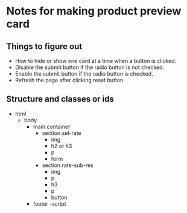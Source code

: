 # Notes for making product preview card

## Things to figure out

- How to hide or show one card at a time when a button is clicked.
- Disable the submit button if the radio button is not checked.
- Enable the submit button if the radio button is checked.
- Refresh the page after clicking reset button

## Structure and classes or ids

- html
    - body
        - main.container
            - section.sel-rate
                - img
                - h2 or h3
                - p
                - form
            - section.rate-sub-res
                - img
                - p
                - h3
                - p 
                - button
        - footer
        -script
        